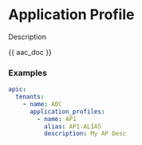 # Application Profile

Description

{{ aac_doc }}
### Examples

```yaml
apic:
  tenants:
    - name: ABC
      application_profiles:
        - name: AP1
          alias: AP1-ALIAS
          description: My AP Desc
```
